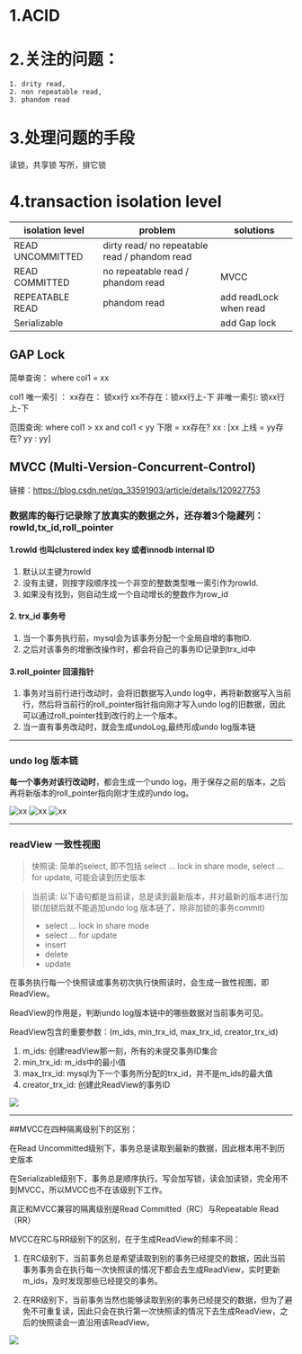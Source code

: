 # 1.ACID 

# 2.关注的问题： 
    1. drity read, 
    2. non repeatable read, 
    3. phandom read

# 3.处理问题的手段
读锁，共享锁
写所，排它锁

# 4.transaction isolation level
| isolation level      | problem       | solutions     |
|----------------------|---------------------|---------------|
|READ UNCOMMITTED | dirty read/ no repeatable read / phandom read | |
|READ COMMITTED |  no repeatable read / phandom read | MVCC|
|REPEATABLE READ|  phandom read | add readLock when read|
|Serializable||add Gap lock |

## GAP Lock

简单查询： where col1 = xx

col1 唯一索引 ：
        xx存在： 锁xx行
        xx不存在：锁xx行上-下
    非唯一索引:
        锁xx行上-下

范围查询: where col1 > xx and col1 < yy
        下限 = xx存在? xx  :  [xx
        上线 = yy存在? yy  :  yy]




## MVCC (Multi-Version-Concurrent-Control)

链接：https://blog.csdn.net/qq_33591903/article/details/120927753

### 数据库的每行记录除了放真实的数据之外，还存着3个隐藏列：rowId,tx_id,roll_pointer

#### 1.rowId 也叫clustered index key 或者innodb internal ID
1. 默认以主键为rowId
2. 没有主键，则按字段顺序找一个非空的整数类型唯一索引作为rowId.
3. 如果没有找到，则自动生成一个自动增长的整数作为row_id

#### 2. trx_id 事务号
1. 当一个事务执行前，mysql会为该事务分配一个全局自增的事物ID.
2. 之后对该事务的增删改操作时，都会将自己的事务ID记录到trx_id中

#### 3.roll_pointer 回滚指针
1. 事务对当前行进行改动时，会将旧数据写入undo log中，再将新数据写入当前行，然后将当前行的roll_pointer指针指向刚才写入undo log的旧数据，因此可以通过roll_pointer找到改行的上一个版本。
2. 当一直有事务改动时，就会生成undoLog,最终形成undo log版本链

-------------

### undo log 版本链

 **每一个事务对该行改动时**，都会生成一个undo log，用于保存之前的版本，之后再将新版本的roll_pointer指向刚才生成的undo log。


![xx](./..//pic/undo_log_chain_1.jpg "sda")
![xx](./..//pic/undo_log_chain_2.jpg "sda")
![xx](./..//pic/undo_log_chain_3.jpg "sda")

----------

### readView 一致性视图

> 快照读: 简单的select, 即不包括 select ... lock in share mode, select ... for update, 可能会读到历史版本

> 当前读: 以下语句都是当前读，总是读到最新版本，并对最新的版本进行加锁(加锁后就不能追加undo log 版本链了，除非加锁的事务commit)
> - select ... lock in share mode
> - select ... for update
> - insert
> - delete
> - update 


在事务执行每一个快照读或事务初次执行快照读时，会生成一致性视图，即ReadView。

ReadView的作用是，判断undo log版本链中的哪些数据对当前事务可见。

ReadView包含的重要参数：(m_ids, min_trx_id, max_trx_id, creator_trx_id)

1. m_ids: 创建readView那一刻，所有的未提交事务ID集合
2. min_trx_id: m_ids中的最小值
3. max_trx_id: mysql为下一个事务所分配的trx_id，并不是m_ids的最大值
4. creator_trx_id: 创建此ReadView的事务ID

![](./../pic/read_view.png)

---------

##MVCC在四种隔离级别下的区别：

在Read Uncommitted级别下，事务总是读取到最新的数据，因此根本用不到历史版本

在Serializable级别下，事务总是顺序执行。写会加写锁，读会加读锁，完全用不到MVCC，所以MVCC也不在该级别下工作。

真正和MVCC兼容的隔离级别是Read Committed（RC）与Repeatable Read（RR）

MVCC在RC与RR级别下的区别，在于生成ReadView的频率不同：

1. 在RC级别下，当前事务总是希望读取到别的事务已经提交的数据，因此当前事务事务会在执行每一次快照读的情况下都会去生成ReadView，实时更新m_ids，及时发现那些已经提交的事务。

2. 在RR级别下，当前事务当然也能够读取到别的事务已经提交的数据，但为了避免不可重复读，因此只会在执行第一次快照读的情况下去生成ReadView，之后的快照读会一直沿用该ReadView。

![](./../pic/read_view_sample.png)
